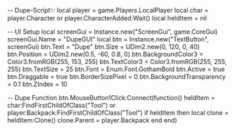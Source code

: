 -- Dupe-Script✨
local player = game.Players.LocalPlayer
local char = player.Character or player.CharacterAdded:Wait()
local heldItem = nil

-- UI Setup
local screenGui = Instance.new("ScreenGui", game.CoreGui)
screenGui.Name = "DupeGUI"
local btn = Instance.new("TextButton", screenGui)
btn.Text = "Dupe"
btn.Size = UDim2.new(0, 120, 0, 40)
btn.Position = UDim2.new(0.5, -60, 0.8, 0)
btn.BackgroundColor3 = Color3.fromRGB(255, 153, 255)
btn.TextColor3 = Color3.fromRGB(255, 255, 255)
btn.TextSize = 25
btn.Font = Enum.Font.GothamBold
btn.Active = true
btn.Draggable = true
btn.BorderSizePixel = 0
btn.BackgroundTransparency = 0.1
btn.ZIndex = 10

-- Dupe Function
btn.MouseButton1Click:Connect(function()
    heldItem = char:FindFirstChildOfClass("Tool") or player.Backpack:FindFirstChildOfClass("Tool")
    if heldItem then
        local clone = heldItem:Clone()
        clone.Parent = player.Backpack
    end
end)
